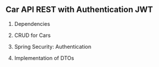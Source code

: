 
## Car API REST with Authentication JWT

1. Dependencies 

2. CRUD for Cars

3. Spring Security: Authentication

4. Implementation of DTOs